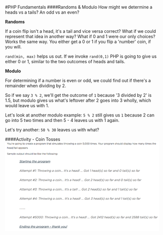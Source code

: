 #PHP Fundamentals
####Randoms & Modulo
How might we determine a heads vs a tails? An odd vs an even?

**Randoms**

If a coin flip isn't a head, it's a tail and vice versa correct? What if we could represent that idea in another way?  What if 0 and 1 were our only choices? Works the same way.  You either get a 0 or 1 if you flip a 'number' coin, if you will.

`rand(min, max)` helps us out. If we invoke `rand(0,1)` PHP is going to give us either 0 or 1, similar to the two outcomes of heads and tails.

**Modulo**

For determining if a number is even or odd, we could find out if there's a remainder when dividing by 2.  

So if we say `3 % 2`, we'll get the outcome of `1` because '3 divided by 2' is 1.5, but modulo gives us what's leftover after 2 goes into 3 wholly, which would leave us with 1.

Let's look at another modulo example:
`5 % 2` still gives us `1` because 2 can go into 5 two times and then 5 - 4 leaves us with 1 again.  

Let's try another:
`50 % 30` leaves us with what?

####Activity - Coin Tosses
![Coin Throws](PHP_cointhrows.png)
